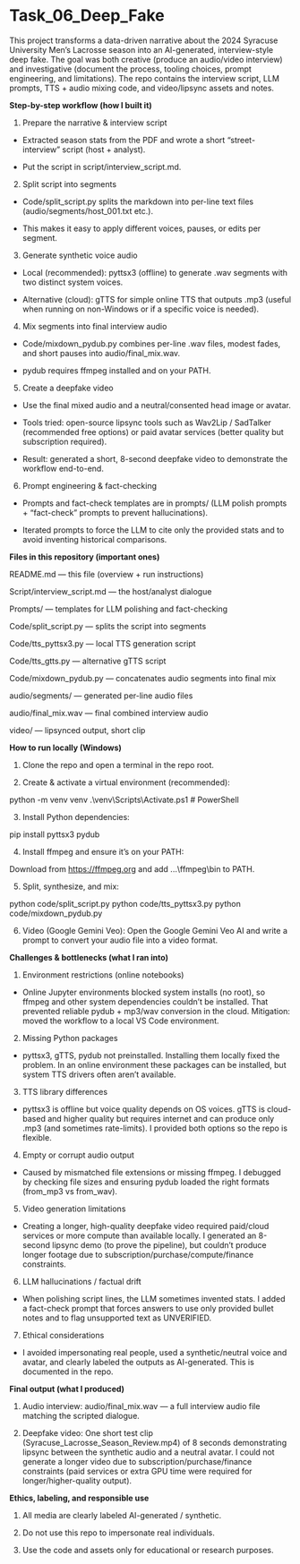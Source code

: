 # Task_06_Deep_Fake

This project transforms a data-driven narrative about the 2024 Syracuse University Men’s Lacrosse season into an AI-generated, interview-style deep fake. The goal was both creative (produce an audio/video interview) and investigative (document the process, tooling choices, prompt engineering, and limitations). The repo contains the interview script, LLM prompts, TTS + audio mixing code, and video/lipsync assets and notes. 


**Step-by-step workflow (how I built it)**

1. Prepare the narrative & interview script

* Extracted season stats from the PDF and wrote a short “street-interview” script (host + analyst).

* Put the script in script/interview_script.md.

2. Split script into segments

* Code/split_script.py splits the markdown into per-line text files (audio/segments/host_001.txt etc.).

* This makes it easy to apply different voices, pauses, or edits per segment.

3. Generate synthetic voice audio

* Local (recommended): pyttsx3 (offline) to generate .wav segments with two distinct system voices.

* Alternative (cloud): gTTS for simple online TTS that outputs .mp3 (useful when running on non-Windows or if a specific voice is needed).

4. Mix segments into final interview audio

* Code/mixdown_pydub.py combines per-line .wav files, modest fades, and short pauses into audio/final_mix.wav.

* pydub requires ffmpeg installed and on your PATH.

5. Create a deepfake video

* Use the final mixed audio and a neutral/consented head image or avatar.

* Tools tried: open-source lipsync tools such as Wav2Lip / SadTalker (recommended free options) or paid avatar services (better quality but subscription required).

* Result: generated a short, 8-second deepfake video to demonstrate the workflow end-to-end.

6. Prompt engineering & fact-checking

* Prompts and fact-check templates are in prompts/ (LLM polish prompts + “fact-check” prompts to prevent hallucinations).

* Iterated prompts to force the LLM to cite only the provided stats and to avoid inventing historical comparisons.


**Files in this repository (important ones)**

README.md — this file (overview + run instructions)

Script/interview_script.md — the host/analyst dialogue

Prompts/ — templates for LLM polishing and fact-checking

Code/split_script.py — splits the script into segments

Code/tts_pyttsx3.py — local TTS generation script

Code/tts_gtts.py — alternative gTTS script 

Code/mixdown_pydub.py — concatenates audio segments into final mix

audio/segments/ — generated per-line audio files

audio/final_mix.wav — final combined interview audio

video/ — lipsynced output, short clip


**How to run locally (Windows)**

1. Clone the repo and open a terminal in the repo root.

2. Create & activate a virtual environment (recommended):

python -m venv venv
.\venv\Scripts\Activate.ps1   # PowerShell

3. Install Python dependencies:

pip install pyttsx3 pydub

4. Install ffmpeg and ensure it’s on your PATH:

Download from https://ffmpeg.org
 and add ...\ffmpeg\bin to PATH.

5. Split, synthesize, and mix:

python code/split_script.py
python code/tts_pyttsx3.py
python code/mixdown_pydub.py

6. Video (Google Gemini Veo): Open the Google Gemini Veo AI and write a prompt to convert your audio file into a video format.


**Challenges & bottlenecks (what I ran into)**
1. Environment restrictions (online notebooks)

* Online Jupyter environments blocked system installs (no root), so ffmpeg and other system dependencies couldn’t be installed. That prevented reliable pydub + mp3/wav conversion in the cloud. Mitigation: moved the workflow to a local VS Code environment.

2. Missing Python packages

* pyttsx3, gTTS, pydub not preinstalled. Installing them locally fixed the problem. In an online environment these packages can be installed, but system TTS drivers often aren’t available.

3. TTS library differences

* pyttsx3 is offline but voice quality depends on OS voices. gTTS is cloud-based and higher quality but requires internet and can produce only .mp3 (and sometimes rate-limits). I provided both options so the repo is flexible.

4. Empty or corrupt audio output

* Caused by mismatched file extensions or missing ffmpeg. I debugged by checking file sizes and ensuring pydub loaded the right formats (from_mp3 vs from_wav).

5. Video generation limitations

* Creating a longer, high-quality deepfake video required paid/cloud services or more compute than available locally. I generated an 8-second lipsync demo (to prove the pipeline), but couldn’t produce longer footage due to subscription/purchase/compute/finance constraints.

6. LLM hallucinations / factual drift

* When polishing script lines, the LLM sometimes invented stats. I added a fact-check prompt that forces answers to use only provided bullet notes and to flag unsupported text as UNVERIFIED.

7. Ethical considerations

* I avoided impersonating real people, used a synthetic/neutral voice and avatar, and clearly labeled the outputs as AI-generated. This is documented in the repo.


**Final output (what I produced)**

1. Audio interview: audio/final_mix.wav — a full interview audio file matching the scripted dialogue.

2. Deepfake video: One short test clip (Syracuse_Lacrosse_Season_Review.mp4) of 8 seconds demonstrating lipsync between the synthetic audio and a neutral avatar. I could not generate a longer video due to subscription/purchase/finance constraints (paid services or extra GPU time were required for longer/higher-quality output).


**Ethics, labeling, and responsible use**

1. All media are clearly labeled AI-generated / synthetic.

2. Do not use this repo to impersonate real individuals.

3. Use the code and assets only for educational or research purposes.

